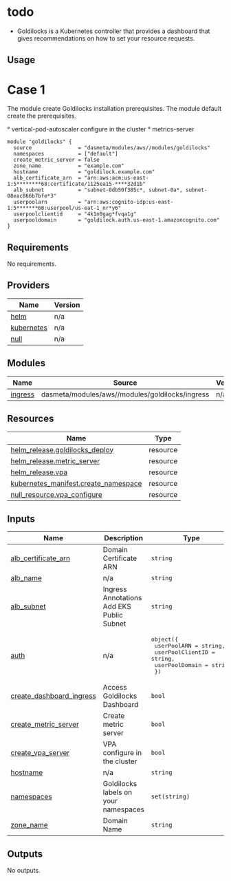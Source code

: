 # todo
- Goldilocks is a Kubernetes controller that provides a dashboard that gives recommendations on how to set your resource requests.

## Usage

# Case 1

The module create Goldilocks installation prerequisites. The module default create the prerequisites.

° vertical-pod-autoscaler configure in the cluster
° metrics-server 

```
module "goldilocks" {
  source               = "dasmeta/modules/aws//modules/goldilocks"
  namespaces           = ["default"]
  create_metric_server = false
  zone_name            = "example.com"
  hostname             = "goldilock.example.com"
  alb_certificate_arn  = "arn:aws:acm:us-east-1:5********68:certificate/1125ea15-****32d1b"
  alb_subnet           = "subnet-0db50f385c*, subnet-0a*, subnet-08eac866b7bfe*3"
  userpoolarn          = "arn:aws:cognito-idp:us-east-1:5*******68:userpool/us-eat-1_nr*y6"
  userpoolclientid     = "4k1n0gag*fvqa1g"
  userpooldomain       = "goldilock.auth.us-east-1.amazoncognito.com"
}
```

<!-- BEGIN_TF_DOCS -->
## Requirements

No requirements.

## Providers

| Name | Version |
|------|---------|
| <a name="provider_helm"></a> [helm](#provider\_helm) | n/a |
| <a name="provider_kubernetes"></a> [kubernetes](#provider\_kubernetes) | n/a |
| <a name="provider_null"></a> [null](#provider\_null) | n/a |

## Modules

| Name | Source | Version |
|------|--------|---------|
| <a name="module_ingress"></a> [ingress](#module\_ingress) | dasmeta/modules/aws//modules/goldilocks/ingress | n/a |

## Resources

| Name | Type |
|------|------|
| [helm_release.goldilocks_deploy](https://registry.terraform.io/providers/hashicorp/helm/latest/docs/resources/release) | resource |
| [helm_release.metric_server](https://registry.terraform.io/providers/hashicorp/helm/latest/docs/resources/release) | resource |
| [helm_release.vpa](https://registry.terraform.io/providers/hashicorp/helm/latest/docs/resources/release) | resource |
| [kubernetes_manifest.create_namespace](https://registry.terraform.io/providers/hashicorp/kubernetes/latest/docs/resources/manifest) | resource |
| [null_resource.vpa_configure](https://registry.terraform.io/providers/hashicorp/null/latest/docs/resources/resource) | resource |

## Inputs

| Name | Description | Type | Default | Required |
|------|-------------|------|---------|:--------:|
| <a name="input_alb_certificate_arn"></a> [alb\_certificate\_arn](#input\_alb\_certificate\_arn) | Domain Certificate ARN | `string` | `""` | no |
| <a name="input_alb_name"></a> [alb\_name](#input\_alb\_name) | n/a | `string` | `"goldilocks-dashboard"` | no |
| <a name="input_alb_subnet"></a> [alb\_subnet](#input\_alb\_subnet) | Ingress Annotations Add  EKS Public Subnet | `string` | `""` | no |
| <a name="input_auth"></a> [auth](#input\_auth) | n/a | <pre>object({<br>    userPoolARN      = string,<br>    userPoolClientID = string,<br>    userPoolDomain   = string<br>  })</pre> | n/a | yes |
| <a name="input_create_dashboard_ingress"></a> [create\_dashboard\_ingress](#input\_create\_dashboard\_ingress) | Access Goldilocks Dashboard | `bool` | `true` | no |
| <a name="input_create_metric_server"></a> [create\_metric\_server](#input\_create\_metric\_server) | Create metric server | `bool` | `true` | no |
| <a name="input_create_vpa_server"></a> [create\_vpa\_server](#input\_create\_vpa\_server) | VPA configure in the cluster | `bool` | `true` | no |
| <a name="input_hostname"></a> [hostname](#input\_hostname) | n/a | `string` | `"goldilocks.example.com"` | no |
| <a name="input_namespaces"></a> [namespaces](#input\_namespaces) | Goldilocks labels on your namespaces | `set(string)` | <pre>[<br>  "default"<br>]</pre> | no |
| <a name="input_zone_name"></a> [zone\_name](#input\_zone\_name) | Domain Name | `string` | n/a | yes |

## Outputs

No outputs.
<!-- END_TF_DOCS -->